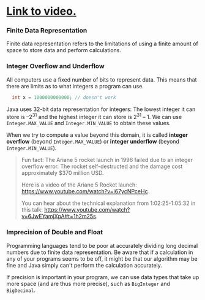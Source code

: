 # [Link to video.](https://www.youtube.com/watch?v=C6RS5K8tnfY&list=PLVD25niNi0BlrBcSEHETFCRRZspWLdrTg)

### Finite Data Representation

Finite data representation refers to the limitations of using a finite amount of space to store data and perform calculations.

### Integer Overflow and Underflow

All computers use a fixed number of bits to represent data. This means that there are limits as to what integers a program can use.  

```java
  int x = 1000000000000; // doesn't work
```

Java uses 32-bit data representation for integers: The lowest integer it can store is –2<sup>31</sup> and the highest integer it can store is 2<sup>31</sup> – 1. We can use `Integer.MAX_VALUE` and `Integer.MIN_VALUE` to obtain these values.

When we try to compute a value beyond this domain, it is called **integer overflow** (beyond `Integer.MAX_VALUE`) or **integer underflow** (beyond `Integer.MIN_VALUE`).

> Fun fact: The Ariane 5 rocket launch in 1996 failed due to an integer overflow error. The rocket self-destructed and the damage cost approximately $370 million USD.
>
> Here is a video of the Ariane 5 Rocket launch: https://www.youtube.com/watch?v=i67ycNPceHc.
>
> You can hear about the technical explanation from 1:02:25-1:05:32 in this talk: https://www.youtube.com/watch?v=6JwEYamjXpA#t=1h2m25s.

### Imprecision of Double and Float

Programming languages tend to be poor at accurately dividing long decimal numbers due to finite data representation. Be aware that if a calculation in any of your programs seems to be off, it might be that our algorithm may be fine and Java simply can't perform the calculation accurately. 

If precision is important in your program, we can use data types that take up more space (and are thus more precise), such as `BigInteger` and `BigDecimal`.
